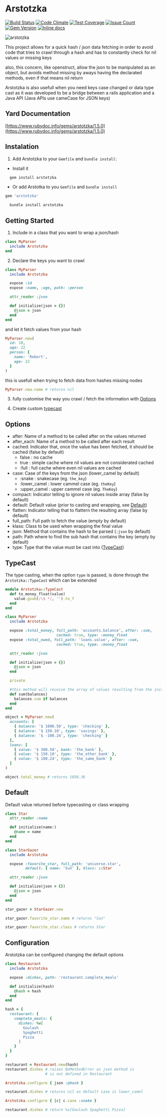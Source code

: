 Arstotzka
========
[![Build Status](https://circleci.com/gh/darthjee/arstotzka.svg?style=shield)](https://circleci.com/gh/darthjee/arstotzka)
[![Code Climate](https://codeclimate.com/github/darthjee/arstotzka/badges/gpa.svg)](https://codeclimate.com/github/darthjee/arstotzka)
[![Test Coverage](https://codeclimate.com/github/darthjee/arstotzka/badges/coverage.svg)](https://codeclimate.com/github/darthjee/arstotzka/coverage)
[![Issue Count](https://codeclimate.com/github/darthjee/arstotzka/badges/issue_count.svg)](https://codeclimate.com/github/darthjee/arstotzka)
[![Gem Version](https://badge.fury.io/rb/arstotzka.svg)](https://badge.fury.io/rb/arstotzka)
[![Inline docs](http://inch-ci.org/github/darthjee/arstotzka.svg)](http://inch-ci.org/github/darthjee/arstotzka)

![arstotzka](https://raw.githubusercontent.com/darthjee/arstotzka/master/arstotzka.jpg)

This project allows for a quick hash / json data fetching in order to avoid code
that tries to crawl through a hash and has to constantly check for nil values or missing keys

also, this concern, like openstruct, allow the json to be manipulated as an object, but
avoids method missing by aways having the declarated methods, even if that means nil return

Arstotzka is also usefull when you need keys case changed or data type cast as it was developed
to be a bridge between a rails application and a Java API (Java APIs use cameCase for
JSON keys)

Yard Documentation
-------------------
[https://www.rubydoc.info/gems/arstotzka/1.5.0](https://www.rubydoc.info/gems/arstotzka/1.5.0)

Instalation
---------------
1. Add Arstotzka to your `Gemfile` and `bundle install`:
  - Install it

```ruby
  gem install arstotzka
```

- Or add Arstotka to you `Gemfile` and `bundle install`

```ruby
gem 'arstotzka'
```

```bash
  bundle install arstotzka
```

Getting Started
---------------
1. Include in a class that you want to wrap a json/hash

```ruby
class MyParser
  include Arstotzka
end
```

2. Declare the keys you want to crawl

```ruby
class MyParser
  include Arstotzka

  expose :id
  expose :name, :age, path: :person

  attr_reader :json

  def initialize(json = {})
    @json = json
  end
end

```

and let it fetch values from your hash


```ruby
MyParser.new(
  id: 10,
  age: 22
  person: {
    name: 'Robert',
    age: 22
  }
)
```

this is usefull when trying to fetch data from hashes missing nodes

```ruby
MyParser.new.name # returns nil
```

3. fully customise the way you crawl / fetch the information with [Options](#options)

4. Create custom [typecast](#TypeCast)

Options
-------
- after: Name of a method to be called after on the values returned
- after_each: Name of a method to be called after each result
- cached: Indicator that, once the value has been fetched, it should be cached (false by default)
  - false : no cache
  - true : simple cache where nil values are not considerated cached
  - :full : full cache where even nil values are cached
- case: Case of the keys from the json (lower_camel by default)
  - :snake : snakecase (eg. `the_key`)
  - :lower_camel : lower cammel case (eg. `theKey`)
  - :upper_camel : upper cammel case (eg. `TheKey`)
- compact: Indicator telling to ignore nil values inside array (false by default)
- default: Default value (prior to casting and wrapping, see [Default](#default))
- flatten: Indicator telling that to flattern the resulting array (false by default)
- full_path: Full path to fetch the value (empty by default)
- klass: Class to be used when wrapping the final value
- json: Method that contains the hash to be parsed (`:json` by default)
- path: Path where to find the sub hash that contains the key (empty by default)
- type: Type that the value must be cast into ([TypeCast](#typecast))

## TypeCast
The type casting, when the option `type` is passed, is done through the `Arstotzka::TypeCast` which can
be extended

```ruby
module Arstotzka::TypeCast
  def to_money_float(value)
    value.gsub(/\$ */, '').to_f
  end
end
```

```ruby
class MyParser
  include Arstotzka

  expose :total_money, full_path: 'accounts.balance', after: :sum,
                       cached: true, type: :money_float
  expose :total_owed, full_path: 'loans.value', after: :sum,
                       cached: true, type: :money_float

  attr_reader :json

  def initialize(json = {})
    @json = json
  end

  private

  #this method will receive the array of values resulting from the initial mapping
  def sum(balances)
    balances.sum if balances
  end
end
```

```ruby
object = MyParser.new(
  accounts: [
    { balance: '$ 1000.50', type: 'checking' },
    { balance: '$ 150.10', type: 'savings' },
    { balance: '$ -100.24', type: 'checking' }
  ],
  loans: [
    { value: '$ 300.50', bank: 'the_bank' },
    { value: '$ 150.10', type: 'the_other_bank' },
    { value: '$ 100.24', type: 'the_same_bank' }
  ]
)

object.total_money # returns 1050.36
```

## Default
Default value returned before typecasting or class wrapping

```ruby
class Star
  attr_reader :name

  def initialize(name:)
    @name = name
  end
end

class StarGazer
  include Arstotzka

  expose :favorite_star, full_path: 'universe.star',
         default: { name: 'Sun' }, klass: ::Star

  attr_reader :json

  def initialize(json = {})
    @json = json
  end
end

```

```ruby
star_gazer = StarGazer.new

star_gazer.favorite_star.name # returns "Sun"

star_gazer.favorite_star.class # returns Star
```

Configuration
-------------
Arstotzka can be configured changing the default options

```ruby
class Restaurant
  include Arstotzka

  expose :dishes, path: 'restaurant.complete_meals'

  def initialize(hash)
    @hash = hash
  end
end

hash = {
  restaurant: {
    complete_meals: {
      dishes: %w[
        Goulash
        Spaghetti
        Pizza
      ]
    }
  }
}

restaurant = Restaurant.new(hash)
restaurant.dishes # raises NoMethodError as json method is
                  # is not defined in Restaurant

Arstotzka.configure { json :@hash }

restaurant.dishes # returns nil as default case is lower_camel

Arstotzka.configure { |c| c.case :snake }

restaurant.dishes # return %s[Goulash Spaghetti Pizza]
```

